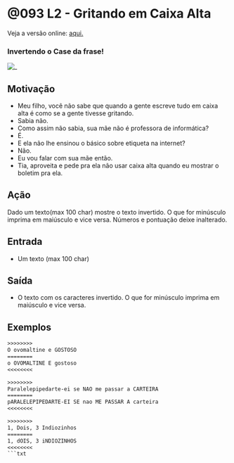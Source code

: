# @093 L2 - Gritando em Caixa Alta

Veja a versão online: [aqui.](https://github.com/qxcodefup/arcade/blob/master/base/093/Readme.md)
### Invertendo o Case da frase!

![_](https://raw.githubusercontent.com/qxcodefup/arcade/master/base/093/cover.jpg)

## Motivação

*   Meu filho, você não sabe que quando a gente escreve tudo em caixa alta é como se a gente tivesse gritando.
*   Sabia não.
*   Como assim não sabia, sua mãe não é professora de informática?
*   É.
*   E ela não lhe ensinou o básico sobre etiqueta na internet?
*   Não.
*   Eu vou falar com sua mãe então.
*   Tia, aproveita e pede pra ela não usar caixa alta quando eu mostrar o boletim pra ela.

## Ação

Dado um texto(max 100 char) mostre o texto invertido. O que for minúsculo imprima em maiúsculo e vice versa. Números e pontuação deixe inalterado.

## Entrada

*   Um texto (max 100 char)

## Saída

*   O texto com os caracteres invertido. O que for minúsculo imprima em maiúsculo e vice versa.

## Exemplos

```txt
>>>>>>>>
O ovomaltine e GOSTOSO
========
o OVOMALTINE E gostoso
<<<<<<<<

>>>>>>>>
Paralelepipedarte-ei se NAO me passar a CARTEIRA
========
pARALELEPIPEDARTE-EI SE nao ME PASSAR A carteira
<<<<<<<<

>>>>>>>>
1, Dois, 3 Indiozinhos
========
1, dOIS, 3 iNDIOZINHOS
<<<<<<<<
```txt
